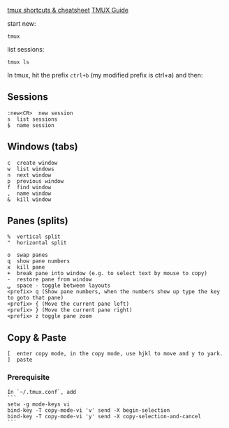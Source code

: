 [tmux shortcuts & cheatsheet](https://gist.github.com/MohamedAlaa/2961058)
[TMUX Guide](https://tmuxguide.readthedocs.io/en/latest/tmux/tmux.html)


start new:

    tmux
list sessions:

    tmux ls
In tmux, hit the prefix `ctrl+b` (my modified prefix is ctrl+a) and then:


## Sessions

    :new<CR>  new session
    s  list sessions
    $  name session

## <a name="WindowsTabs"></a>Windows (tabs)

    c  create window
    w  list windows
    n  next window
    p  previous window
    f  find window
    ,  name window
    &  kill window

## <a name="PanesSplits"></a>Panes (splits)

    %  vertical split
    "  horizontal split

    o  swap panes
    q  show pane numbers
    x  kill pane
    +  break pane into window (e.g. to select text by mouse to copy)
    -  restore pane from window
    ⍽  space - toggle between layouts
    <prefix> q (Show pane numbers, when the numbers show up type the key to goto that pane)
    <prefix> { (Move the current pane left)
    <prefix> } (Move the current pane right)
    <prefix> z toggle pane zoom


## Copy & Paste

    [  enter copy mode, in the copy mode, use hjkl to move and y to yark.  
    ]  paste 

### Prerequisite
    In `~/.tmux.conf`, add 
    ```
    setw -g mode-keys vi
    bind-key -T copy-mode-vi 'v' send -X begin-selection 
    bind-key -T copy-mode-vi 'y' send -X copy-selection-and-cancel 
    ``` 


    